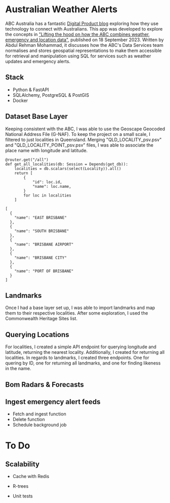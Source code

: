 # Australian Weather Alerts

ABC Australia has a fantastic [Digital Product blog](https://www.abc.net.au/digital-product) exploring how they use technology to connect with Australians.
This app was developed to explore the concepts in ["Lifting the hood on how the ABC combines weather, emergency and location data"](https://www.abc.net.au/digital-product/how-the-abc-combines-weather-emergency-and-location-data/102756766), published on 18 September 2023. Written by Abdul Rehman Mohammad, it discusses how the ABC's Data Services team normalises and stores geospatial representations to make them accessible for retrieval and manipulation using SQL for services such as weather updates and emergency alerts. 

## Stack
* Python & FastAPI
* SQLAlchemy, PostgreSQL & PostGIS
* Docker

## Dataset Base Layer
Keeping consistent with the ABC, I was able to use the Geoscape Geocoded National Address File (G-NAF). To keep the project on a small scale, I filtered to just localities in Queensland. Merging "QLD_LOCALITY_psv.psv" and "QLD_LOCALITY_POINT_psv.psv" files, I was able to associate the place name with longitude and latitude.

```
@router.get("/all")
def get_all_localities(db: Session = Depends(get_db)):
    localities = db.scalars(select(Locality)).all()
    return [
        {
            "id": loc.id,
            "name": loc.name,
        }
        for loc in localities
    ]
    
[
  {
    "name": "EAST BRISBANE"
  },
  {
    "name": "SOUTH BRISBANE"
  },
  {
    "name": "BRISBANE AIRPORT"
  },
  {
    "name": "BRISBANE CITY"
  },
  {
    "name": "PORT OF BRISBANE"
  }
]
```


## Landmarks
Once I had a base layer set up, I was able to import landmarks and map them to their respective localities. After some exploration, I used the Commonwealth Heritage Sites list.

## Querying Locations
For localities, I created a simple API endpoint for querying longitude and latitude, returning the nearest locality. Additionally, I created for returning all localities.
In regards to landmarks, I created three endpoints. One for quering by ID, one for returning all landmarks, and one for finding likeness in the name.


## Bom Radars & Forecasts
## Ingest emergency alert feeds
* Fetch and ingest function
* Delete function
* Schedule background job

# To Do


## Scalability
* Cache with Redis
* R-trees

* Unit tests